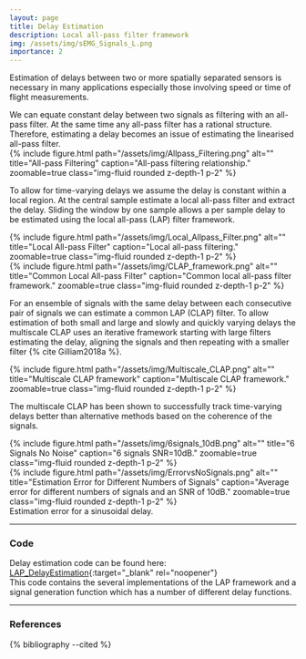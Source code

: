 ```yaml
---
layout: page
title: Delay Estimation
description: Local all-pass filter framework
img: /assets/img/sEMG_Signals_L.png
importance: 2
---
```


Estimation of delays between two or more spatially separated sensors is necessary in many applications especially those involving speed or time of flight measurements.

<div class="row align-items-center">
  <div class="col-sm-4 mt-3 mt-md-0">We can equate constant delay between two signals as filtering with an all-pass filter. At the same time any all-pass filter has a rational structure. Therefore, estimating a delay becomes an issue of estimating the linearised all-pass filter.</div>
  <div class="col-sm-8 mt-3 mt-md-0">
    {% include figure.html path="/assets/img/Allpass_Filtering.png" alt="" title="All-pass Filtering" caption="All-pass filtering relationship." zoomable=true class="img-fluid rounded z-depth-1 p-2" %}
  </div>
</div>

To allow for time-varying delays we assume the delay is constant within a local region. At the central sample estimate a local all-pass filter and extract the delay. Sliding the window by one sample allows a per sample delay to be estimated using the local all-pass (LAP) filter framework.

<div class="row align-items-center">
  <div class="col-sm-6 mt-3 mt-md-0">
    {% include figure.html path="/assets/img/Local_Allpass_Filter.png" alt="" title="Local All-pass Filter" caption="Local all-pass filtering." zoomable=true class="img-fluid rounded z-depth-1 p-2" %}
  </div>
  <div class="col-sm-6 mt-3 mt-md-0">
    {% include figure.html path="/assets/img/CLAP_framework.png" alt="" title="Common Local All-pass Filter" caption="Common local all-pass filter framework." zoomable=true class="img-fluid rounded z-depth-1 p-2" %}
  </div>
</div>

For an ensemble of signals with the same delay between each consecutive pair of signals we can estimate a common LAP (CLAP) filter. To allow estimation of both small and large and slowly and quickly varying delays the multiscale CLAP uses an iterative framework starting with large filters estimating the delay, aligning the signals and then repeating with a smaller filter {% cite Gilliam2018a %}.

<div class="row justify-content-center">
  <div class="col-sm-8 mt-3 mt-md-0">
    {% include figure.html path="/assets/img/Multiscale_CLAP.png" alt="" title="Multiscale CLAP framework" caption="Multiscale CLAP framework." zoomable=true class="img-fluid rounded z-depth-1 p-2" %}
  </div>
</div>

The multiscale CLAP has been shown to successfully track time-varying delays better than alternative methods based on the coherence of the signals.

<div class="row align-items-center">
  <div class="col-sm-8 mb-0 mt-3 mt-md-0">
    {% include figure.html path="/assets/img/6signals_10dB.png" alt="" title="6 Signals No Noise" caption="6 signals SNR=10dB." zoomable=true class="img-fluid rounded z-depth-1 p-2" %}
  </div>
  <div class="col-sm-4 mb-0 mt-3 mt-md-0">
    {% include figure.html path="/assets/img/ErrorvsNoSignals.png" alt="" title="Estimation Error for Different Numbers of Signals" caption="Average error for different numbers of signals and an SNR of 10dB." zoomable=true class="img-fluid rounded z-depth-1 p-2" %}
  </div>
</div>
<div class="caption mt-0">
    Estimation error for a sinusoidal delay.
</div>

---

### Code
Delay estimation code can be found here: [LAP_DelayEstimation](https://github.com/beteje/LAP_DelayEstimation){:target="_blank" rel="noopener"}      
This code contains the several implementations of the LAP framework and a signal generation function which has a number of different delay functions.

---

### References
<div class="references">
  {% bibliography --cited %}
</div>
